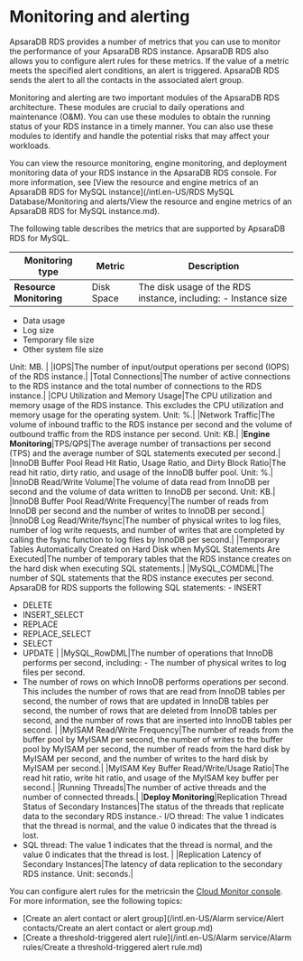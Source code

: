 # Monitoring and alerting

ApsaraDB RDS provides a number of metrics that you can use to monitor the performance of your ApsaraDB RDS instance. ApsaraDB RDS also allows you to configure alert rules for these metrics. If the value of a metric meets the specified alert conditions, an alert is triggered. ApsaraDB RDS sends the alert to all the contacts in the associated alert group.

Monitoring and alerting are two important modules of the ApsaraDB RDS architecture. These modules are crucial to daily operations and maintenance \(O&M\). You can use these modules to obtain the running status of your RDS instance in a timely manner. You can also use these modules to identify and handle the potential risks that may affect your workloads.

You can view the resource monitoring, engine monitoring, and deployment monitoring data of your RDS instance in the ApsaraDB RDS console. For more information, see [View the resource and engine metrics of an ApsaraDB RDS for MySQL instance](/intl.en-US/RDS MySQL Database/Monitoring and alerts/View the resource and engine metrics of an ApsaraDB RDS for MySQL instance.md).

The following table describes the metrics that are supported by ApsaraDB RDS for MySQL.

|Monitoring type|Metric|Description|
|---------------|------|-----------|
|**Resource Monitoring**|Disk Space|The disk usage of the RDS instance, including: -   Instance size
-   Data usage
-   Log size
-   Temporary file size
-   Other system file size

Unit: MB. |
|IOPS|The number of input/output operations per second \(IOPS\) of the RDS instance.|
|Total Connections|The number of active connections to the RDS instance and the total number of connections to the RDS instance.|
|CPU Utilization and Memory Usage|The CPU utilization and memory usage of the RDS instance. This excludes the CPU utilization and memory usage for the operating system. Unit: %.|
|Network Traffic|The volume of inbound traffic to the RDS instance per second and the volume of outbound traffic from the RDS instance per second. Unit: KB.|
|**Engine Monitoring**|TPS/QPS|The average number of transactions per second \(TPS\) and the average number of SQL statements executed per second.|
|InnoDB Buffer Pool Read Hit Ratio, Usage Ratio, and Dirty Block Ratio|The read hit ratio, dirty ratio, and usage of the InnoDB buffer pool. Unit: %.|
|InnoDB Read/Write Volume|The volume of data read from InnoDB per second and the volume of data written to InnoDB per second. Unit: KB.|
|InnoDB Buffer Pool Read/Write Frequency|The number of reads from InnoDB per second and the number of writes to InnoDB per second.|
|InnoDB Log Read/Write/fsync|The number of physical writes to log files, number of log write requests, and number of writes that are completed by calling the fsync function to log files by InnoDB per second.|
|Temporary Tables Automatically Created on Hard Disk when MySQL Statements Are Executed|The number of temporary tables that the RDS instance creates on the hard disk when executing SQL statements.|
|MySQL\_COMDML|The number of SQL statements that the RDS instance executes per second. ApsaraDB for RDS supports the following SQL statements: -   INSERT
-   DELETE
-   INSERT\_SELECT
-   REPLACE
-   REPLACE\_SELECT
-   SELECT
-   UPDATE |
|MySQL\_RowDML|The number of operations that InnoDB performs per second, including: -   The number of physical writes to log files per second.
-   The number of rows on which InnoDB performs operations per second. This includes the number of rows that are read from InnoDB tables per second, the number of rows that are updated in InnoDB tables per second, the number of rows that are deleted from InnoDB tables per second, and the number of rows that are inserted into InnoDB tables per second. |
|MyISAM Read/Write Frequency|The number of reads from the buffer pool by MyISAM per second, the number of writes to the buffer pool by MyISAM per second, the number of reads from the hard disk by MyISAM per second, and the number of writes to the hard disk by MyISAM per second.|
|MyISAM Key Buffer Read/Write/Usage Ratio|The read hit ratio, write hit ratio, and usage of the MyISAM key buffer per second.|
|Running Threads|The number of active threads and the number of connected threads.|
|**Deploy Monitoring**|Replication Thread Status of Secondary Instances|The status of the threads that replicate data to the secondary RDS instance.-   I/O thread: The value 1 indicates that the thread is normal, and the value 0 indicates that the thread is lost.
-   SQL thread: The value 1 indicates that the thread is normal, and the value 0 indicates that the thread is lost. |
|Replication Latency of Secondary Instances|The latency of data replication to the secondary RDS instance. Unit: seconds.|

You can configure alert rules for the metricsin the [Cloud Monitor console](https://cms-intl.console.aliyun.com). For more information, see the following topics:

-   [Create an alert contact or alert group](/intl.en-US/Alarm service/Alert contacts/Create an alert contact or alert group.md)
-   [Create a threshold-triggered alert rule](/intl.en-US/Alarm service/Alarm rules/Create a threshold-triggered alert rule.md)


